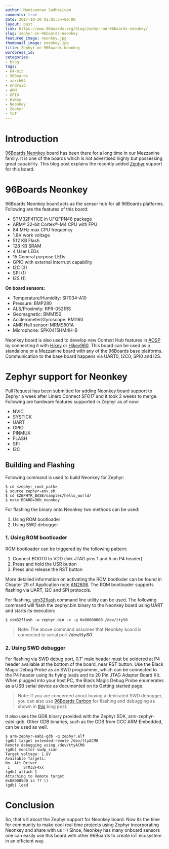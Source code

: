 ```yaml
---
author: Manivannan Sadhasivam
comments: true
date: 2017-10-20 01:01:54+00:00
layout: post
link: https://www.96boards.org/blog/zephyr-on-96boards-neonkey/
slug: zephyr-on-96boards-neonkey
featured_image: neonkey.jpg
thumbnail_image: neonkey.jpg
title: Zephyr on 96Boards Neonkey
wordpress_id: 
categories:
- blog
tags:
- 64-bit
- 96Boards
- aarch64
- Android
- ARM
- GPIO
- HiKey
- Neonkey
- Zephyr
- IoT
---
```


# **Introduction**

[96Boards Neonkey](https://www.96boards.org/product/neonkey/) board has been there for a long time in our Mezzanine family.
It is one of the boards which is not advertised highly but possessing great capability. This blog post explains the recently
added [Zephyr](https://www.zephyrproject.org/) support for this board.

# **96Boards Neonkey**

96Boards Neonkey board acts as the sensor hub for all 96Boards platforms. Following are the features of this board:

* STM32F411CE in UFQFPN48 package
* ARM® 32-bit Cortex®-M4 CPU with FPU
* 84 MHz max CPU frequency
* 1.8V work voltage
* 512 KB Flash
* 128 KB SRAM
* 4 User LEDs
* 15 General purpose LEDs
* GPIO with external interrupt capability
* I2C (3)
* SPI (1)
* I2S (1)

**On board sensors:**
* Temperature/Humidity: SI7034-A10
* Pressure: BMP280
* ALS/Proximity: RPR-0521RS
* Geomagnetic: BMM150
* Acclerometer/Gyroscope: BMI160
* AMR Hall sensor: MRMS501A
* Microphone: SPK0415HM4H-B

Neonkey board is also used to develop new Context Hub features in [AOSP](https://source.android.com/source/devices) by connecting
it with [Hikey](https://www.96boards.org/product/hikey/) or [Hikey960](https://www.96boards.org/product/hikey960/). This board
can be used as a standalone or a Mezzanine board with any of the 96Boards base platforms. Communication to the base board happens
via UART0, I2C0, SPI0 and I2S.

# **Zephyr support for Neonkey**

Pull Request has been submitted for adding Neonkey board support to Zephyr a week after Linaro Connect SFO17 and it took 2 weeks
to merge. Following are hardware features supported in Zephyr as of now:

* NVIC
* SYSTICK
* UART
* GPIO
* PINMUX
* FLASH
* SPI
* I2C

## **Building and Flashing**

Following command is used to build Neonkey for Zephyr:

```shell
$ cd <zephyr_root_path>
$ source zephyr-env.sh
$ cd $ZEPHYR_BASE/samples/hello_world/
$ make BOARD=96b_neonkey
```

For flashing the binary onto Neonkey two methods can be used:

1. Using ROM bootloader
2. Using SWD debugger

### **1. Using ROM bootloader**

ROM bootloader can be triggered by the following pattern:

1. Connect BOOT0 to VDD (link JTAG pins 1 and 5 on P4 header)
2. Press and hold the USR button
3. Press and release the RST button

More detailed information on activating the ROM bootloder can be found in Chapter 29 of Application note [AN2606](https://www.st.com/resource/en/application_note/cd00167594.pdf). The ROM 
bootloader supports flashing via UART, I2C and SPI protocols.

For flashing, [stm32flash](https://sourceforge.net/p/stm32flash/wiki/Home/) command line utility can be used. The following 
command will flash the zephyr.bin binary to the Neonkey board using UART and starts its execution:

```shell
$ stm32flash -w zephyr.bin -v -g 0x08000000 /dev/ttyS0
```
> Note: The above command assumes that Neonkey board is connected to serial port ***/dev/ttyS0***.

### **2. Using SWD debugger**

For flashing via SWD debug port, 0.1” male header must be soldered at P4 header available at the bottom of the board, near 
RST button. Use the Black Magic Debug Probe as an SWD programmer, which can be connected to the P4 header using its flying 
leads and its 20 Pin JTAG Adapter Board Kit. When plugged into your host PC, the Black Magic Debug Probe enumerates as a 
USB serial device as documented on its Getting started page.

> Note: If you are concerned about buying a dedicated SWD debugger, you can also use [96Boards Carbon](https://www.96boards.org/product/carbon/) for flashing and debugging
>       as shown in [this](https://www.96boards.org/blog/96boards-carbon-self-programming/) blog post.

It also uses the GDB binary provided with the Zephyr SDK, arm-zephyr-eabi-gdb. Other GDB binaries, such as the GDB from 
GCC ARM Embedded, can be used as well.

```shell
$ arm-zephyr-eabi-gdb -q zephyr.elf
(gdb) target extended-remote /dev/ttyACM0
Remote debugging using /dev/ttyACM0
(gdb) monitor swdp_scan
Target voltage: 1.8V
Available Targets:
No. Att Driver
 1      STM32F4xx
(gdb) attach 1
Attaching to Remote target
0x080005d0 in ?? ()
(gdb) load
```

# **Conclusion**

So, that's it about the Zephyr support for Neonkey board. Now its the time for community to make cool real time projects using
Zephyr incorporating Neonkey and share with us :-) Since, Neonkey has many onboard sensors one can easily use this board with other 96Boards to
create IoT ecosystem in an efficient way.



